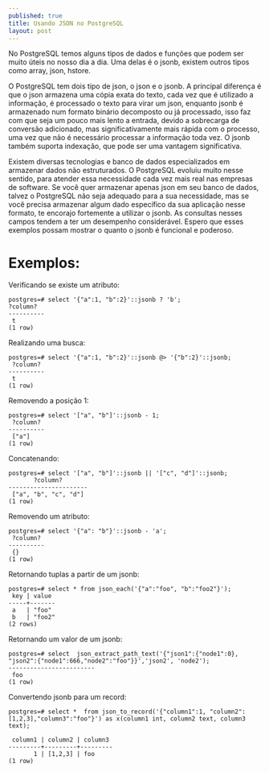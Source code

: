 ```yaml
---
published: true
title: Usando JSON no PostgreSQL
layout: post
---
```

No PostgreSQL temos alguns tipos de dados e funções que podem ser muito úteis no nosso dia a dia. Uma delas é o jsonb, existem outros tipos como array, json, hstore. 

O PostgreSQL tem dois tipo de json, o json e o jsonb. A principal diferença é que o json armazena uma cópia exata do texto, cada vez que é utilizado a informação, é processado o texto para virar um json, enquanto jsonb é armazenado num formato binário decomposto ou já processado, isso faz com que seja um pouco mais lento a entrada, devido a sobrecarga de conversão adicionado, mas significativamente mais rápida com o processo, uma vez que não é necessário processar a informação toda vez. O jsonb também suporta indexação, que pode ser uma vantagem significativa.

Existem diversas tecnologias e banco de dados especializados em armazenar dados não estruturados. O PostgreSQL evoluiu muito nesse sentido, para atender essa necessidade cada vez mais real nas empresas de software. Se você quer armazenar apenas json em seu banco de dados, talvez o PostgreSQL não seja adequado para a sua necessidade, mas se você precisa armazenar algum dado específico da sua aplicação nesse formato, te encorajo fortemente a utilizar o jsonb. As consultas nesses campos tendem a ter um desempenho considerável. Espero que esses exemplos possam mostrar o quanto o jsonb é funcional e poderoso.

# Exemplos:

Verificando se existe um atributo:

```
postgres=# select '{"a":1, "b":2}'::jsonb ? 'b';
?column? 
----------
 t
(1 row)
```


Realizando uma busca:

``` 
postgres=# select '{"a":1, "b":2}'::jsonb @> '{"b":2}'::jsonb;
 ?column? 
----------
 t
(1 row)
```

Removendo a posição 1:

```
postgres=# select '["a", "b"]'::jsonb - 1;
 ?column? 
----------
 ["a"]
(1 row)
```

Concatenando:

```
postgres=# select '["a", "b"]'::jsonb || '["c", "d"]'::jsonb;
       ?column?       
----------------------
 ["a", "b", "c", "d"]
(1 row)
```

Removendo um atributo: 

```
postgres=# select '{"a": "b"}'::jsonb - 'a';
 ?column? 
----------
 {}
(1 row)
```

Retornando tuplas a partir de um jsonb:

```
postgres=# select * from json_each('{"a":"foo", "b":"foo2"}');
 key | value 
-----+-------
 a   | "foo"
 b   | "foo2"
(2 rows)
```

Retornando um valor de um jsonb:

```
postgres=# select  json_extract_path_text('{"json1":{"node1":0}, "json2":{"node1":666,"node2":"foo"}}','json2', 'node2');
------------------------
 foo
(1 row)
```

Convertendo jsonb para um record:

```
postgres=# select *  from json_to_record('{"column1":1, "column2":[1,2,3],"column3":"foo"}') as x(column1 int, column2 text, column3 text);

 column1 | column2 | column3 
---------+---------+---------
       1 | [1,2,3] | foo
(1 row)
```
